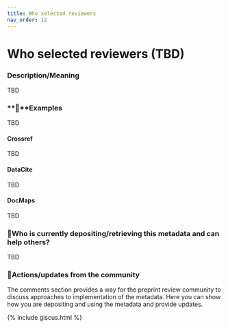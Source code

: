 ```yaml
---
title: Who selected reviewers
nav_order: 12
---
```


# Who selected reviewers (TBD)

### Description/Meaning

TBD

### **🤖**Examples

TBD

#### Crossref

TBD

#### DataCite

TBD

#### DocMaps

TBD

### 🙏Who is currently depositing/retrieving this metadata and can help others? 

TBD

### 💪Actions/updates from the community 

The comments section provides a way for the preprint review community to discuss approaches to implementation of the metadata. Here you can show how you are depositing and using the metadata and provide updates.

{% include giscus.html %} 